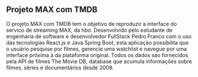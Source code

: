 ## Projeto MAX com TMDB

O projeto MAX com TMDB tem o objetivo de reproduzir a interface do servico de streaming MAX, da hbo. Desenvolvido pelo estudante de engenharia de software e desenvolvedor FullStack Pedro Franco 
com o uso das tecnologias React.js e Java Spring Boot, esta aplicação possibilita que o usuário pesquise por filmes, gerencie uma watchlist e navegue por uma interface próxima à da plataforma original. 
Todos os dados sao fornecidos pela API de filmes The Movie DB, database que acumula informações sobre filmes, séries e documentários desde 2008. 
